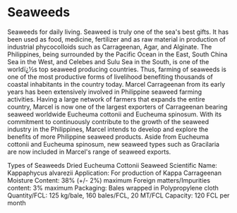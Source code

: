 # Seaweeds
Seaweeds for daily living.
Seaweed is truly one of the sea's best gifts. It has been used as food, medicine, fertilizer and as raw material in production of industrial phycocolloids such as Carrageenan, Agar, and Alginate. 
The Philippines, being surrounded by the Pacific Ocean in the East, South China Sea in the West, and Celebes and Sulu Sea in the South, is one of the worldï¿½s top seaweed producing countries. Thus, farming of seaweeds is one of the most productive forms of livelihood benefiting thousands of coastal inhabitants in the country today. 
Marcel Carrageenan from its early years has been extensively involved in Philippine seaweed farming activities. Having a large network of farmers that expands the entire country, Marcel is now one of the largest exporters of Carrageenan bearing seaweed worldwide Eucheuma cottonii and Eucheuma spinosum. With its commitment to continuously contribute to the growth of the seaweed industry in the Philippines, Marcel intends to develop and explore the benefits of more Philippine seaweed products. Aside from Eucheuma cottonii and Eucheuma spinosum, new seaweed types such as Gracilaria are now included in Marcel's range of seaweed exports.

Types of Seaweeds
Dried Eucheuma Cottonii Seaweed
Scientific Name: Kappaphycus alvarezii
Application: For production of Kappa Carrageenan
Moisture Content: 38% (+/- 2%) maximum
Foreign matters/Impurities content: 3% maximum
Packaging: Bales wrapped in Polypropylene cloth
Quantity/FCL: 125 kg/bale, 160 bales/FCL, 20 MT/FCL
Capacity: 120 FCL per month
